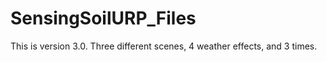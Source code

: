 # SensingSoilURP_Files
This is version 3.0. Three different scenes, 4 weather effects, and 3 times.
